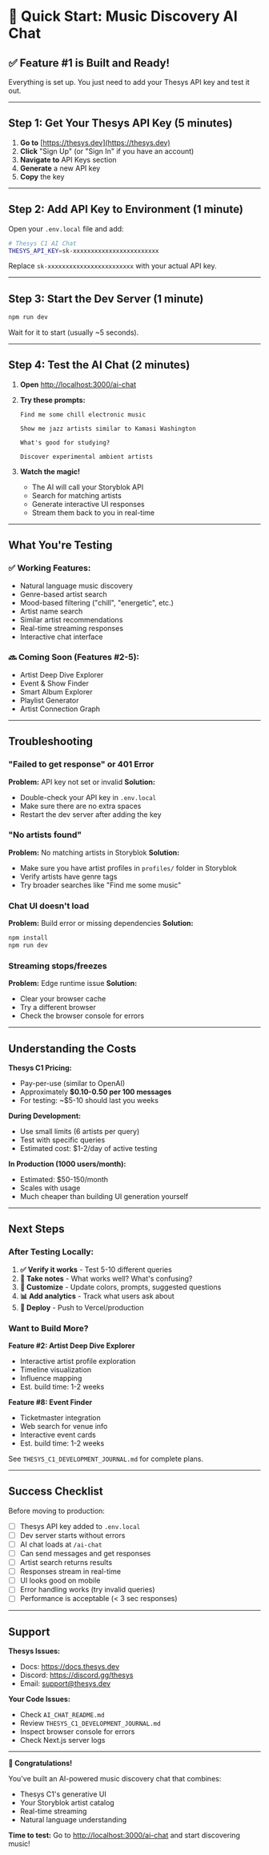 # 🚀 Quick Start: Music Discovery AI Chat

## ✅ Feature #1 is Built and Ready!

Everything is set up. You just need to add your Thesys API key and test it out.

---

## Step 1: Get Your Thesys API Key (5 minutes)

1. **Go to** [https://thesys.dev](https://thesys.dev)
2. **Click** "Sign Up" (or "Sign In" if you have an account)
3. **Navigate to** API Keys section
4. **Generate** a new API key
5. **Copy** the key

---

## Step 2: Add API Key to Environment (1 minute)

Open your `.env.local` file and add:

```bash
# Thesys C1 AI Chat
THESYS_API_KEY=sk-xxxxxxxxxxxxxxxxxxxxxxxx
```

Replace `sk-xxxxxxxxxxxxxxxxxxxxxxxx` with your actual API key.

---

## Step 3: Start the Dev Server (1 minute)

```bash
npm run dev
```

Wait for it to start (usually ~5 seconds).

---

## Step 4: Test the AI Chat (2 minutes)

1. **Open** [http://localhost:3000/ai-chat](http://localhost:3000/ai-chat)

2. **Try these prompts:**
   ```
   Find me some chill electronic music
   ```
   ```
   Show me jazz artists similar to Kamasi Washington
   ```
   ```
   What's good for studying?
   ```
   ```
   Discover experimental ambient artists
   ```

3. **Watch the magic!**
   - The AI will call your Storyblok API
   - Search for matching artists
   - Generate interactive UI responses
   - Stream them back to you in real-time

---

## What You're Testing

### ✅ Working Features:
- Natural language music discovery
- Genre-based artist search
- Mood-based filtering ("chill", "energetic", etc.)
- Artist name search
- Similar artist recommendations
- Real-time streaming responses
- Interactive chat interface

### 🔜 Coming Soon (Features #2-5):
- Artist Deep Dive Explorer
- Event & Show Finder
- Smart Album Explorer
- Playlist Generator
- Artist Connection Graph

---

## Troubleshooting

### "Failed to get response" or 401 Error
**Problem:** API key not set or invalid
**Solution:**
- Double-check your API key in `.env.local`
- Make sure there are no extra spaces
- Restart the dev server after adding the key

### "No artists found"
**Problem:** No matching artists in Storyblok
**Solution:**
- Make sure you have artist profiles in `profiles/` folder in Storyblok
- Verify artists have genre tags
- Try broader searches like "Find me some music"

### Chat UI doesn't load
**Problem:** Build error or missing dependencies
**Solution:**
```bash
npm install
npm run dev
```

### Streaming stops/freezes
**Problem:** Edge runtime issue
**Solution:**
- Clear your browser cache
- Try a different browser
- Check the browser console for errors

---

## Understanding the Costs

**Thesys C1 Pricing:**
- Pay-per-use (similar to OpenAI)
- Approximately **$0.10-0.50 per 100 messages**
- For testing: ~$5-10 should last you weeks

**During Development:**
- Use small limits (6 artists per query)
- Test with specific queries
- Estimated cost: $1-2/day of active testing

**In Production (1000 users/month):**
- Estimated: $50-150/month
- Scales with usage
- Much cheaper than building UI generation yourself

---

## Next Steps

### After Testing Locally:

1. **✅ Verify it works** - Test 5-10 different queries
2. **📝 Take notes** - What works well? What's confusing?
3. **🎨 Customize** - Update colors, prompts, suggested questions
4. **📊 Add analytics** - Track what users ask about
5. **🚀 Deploy** - Push to Vercel/production

### Want to Build More?

**Feature #2: Artist Deep Dive Explorer**
- Interactive artist profile exploration
- Timeline visualization
- Influence mapping
- Est. build time: 1-2 weeks

**Feature #8: Event Finder**
- Ticketmaster integration
- Web search for venue info
- Interactive event cards
- Est. build time: 1-2 weeks

See `THESYS_C1_DEVELOPMENT_JOURNAL.md` for complete plans.

---

## Success Checklist

Before moving to production:

- [ ] Thesys API key added to `.env.local`
- [ ] Dev server starts without errors
- [ ] AI chat loads at `/ai-chat`
- [ ] Can send messages and get responses
- [ ] Artist search returns results
- [ ] Responses stream in real-time
- [ ] UI looks good on mobile
- [ ] Error handling works (try invalid queries)
- [ ] Performance is acceptable (< 3 sec responses)

---

## Support

**Thesys Issues:**
- Docs: https://docs.thesys.dev
- Discord: https://discord.gg/thesys
- Email: support@thesys.dev

**Your Code Issues:**
- Check `AI_CHAT_README.md`
- Review `THESYS_C1_DEVELOPMENT_JOURNAL.md`
- Inspect browser console for errors
- Check Next.js server logs

---

**🎉 Congratulations!**

You've built an AI-powered music discovery chat that combines:
- Thesys C1's generative UI
- Your Storyblok artist catalog
- Real-time streaming
- Natural language understanding

**Time to test:** Go to [http://localhost:3000/ai-chat](http://localhost:3000/ai-chat) and start discovering music!
